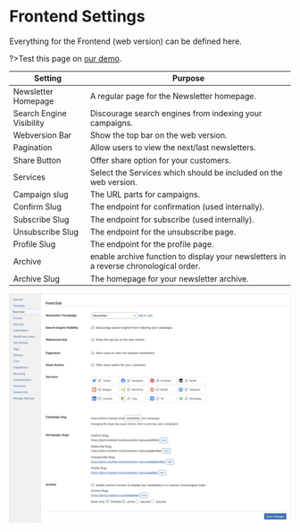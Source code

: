 # Frontend Settings

Everything for the Frontend (web version) can be defined here.

?>Test this page on [our demo](https://demo2.mailster.co/wp-admin/edit.php?post_type=newsletter&page=mailster_settings#frontend).

Setting | Purpose
--- | ---
Newsletter Homepage | A regular page for the Newsletter homepage.
Search Engine Visibility | Discourage search engines from indexing your campaigns.
Webversion Bar | Show the top bar on the web version.
Pagination | Allow users to view the next/last newsletters.
Share Button | Offer share option for your customers.
Services | Select the Services which should be included on the web version.
Campaign slug | The URL parts for campaigns.
Confirm Slug | The endpoint for confirmation (used internally).
Subscribe Slug | The endpoint for subscribe (used internally).
Unsubscribe Slug | The endpoint for the unsubscribe page.
Profile Slug | The endpoint for the profile page.
Archive | enable archive function to display your newsletters in a reverse chronological order.
Archive Slug | The homepage for your newsletter archive.


![Frontend Settings Screen](/assets/settings-frontend.png)
